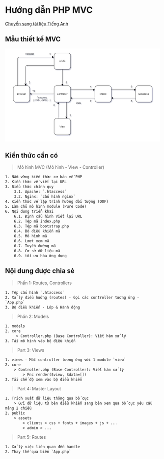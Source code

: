 # Hướng dẫn PHP MVC

[Chuyển sang tài liệu Tiếng Anh](https://github.com/De-Ying-Course/php-mvc-tutorial/blob/main/README.md)

## Mẫu thiết kế MVC

![screenshot](./php_mvc_design_pattern.png)

## Kiến thức cần có

> Mô hình MVC (Mô hình - View - Controller)

```
1. Nắm vững kiến thức cơ bản về PHP
2. Kiến thức về viết lại URL
3. Biểu thức chính quy
    3.1. Apache: `.htaccess`
    3.2. Nginx: `cấu hình nginx`
4. Kiến thức về lập trình hướng đối tượng (OOP)
5. Làm chủ mô hình module (Pure Code)
6. Nội dung triển khai
    6.1. Định cấu hình Viết lại URL
    6.2. Tệp mã index.php
    6.3. Tệp mã bootstrap.php
    6.4. Bộ điều khiển mã
    6.5. Mô hình mã
    6.6. Lượt xem mã
    6.7. Tuyến đường mã
    6.8. Cơ sở dữ liệu mã
    6.9. tối ưu hóa ứng dụng
```

## Nội dung được chia sẻ

> Phần 1: Routes, Controllers

```
1. Tệp cấu hình `.htaccess`
2. Xử lý điều hướng (routes) - Gọi các controller tương ứng - `App.php`
3. Bộ điều khiển - Lớp & Hành động
```

> Phần 2: Models

```
1. models
2. core
     > Controller.php (Base Controller): Viết hàm xử lý
3. Tải mô hình vào bộ điều khiển
```

> Part 3: Views

```
1. views - Mỗi controller tương ứng với 1 module `view`
2. core
    > Controller.php (Base Controller): Viết hàm xử lý
        > Fnc render($view, $data=[])
3. Tải chế độ xem vào bộ điều khiển
```

> Part 4: Master Layout

```
1. Trích xuất dữ liệu thông qua bố cục
    > Gửi dữ liệu từ bên điều khiển sang bên xem qua bố cục yêu cầu mảng 2 chiều
2. public
    > assets
        > clients > css + fonts + images + js + ...
        > admin > ...
```

> Part 5: Routes

```
1. Xử lý việc liên quan đến handle
2. Thay thế qua biến `App.php`
```

